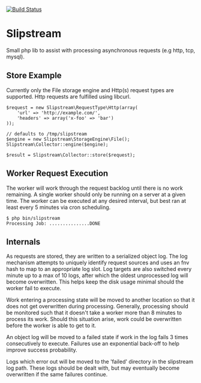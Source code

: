[![Build Status](https://secure.travis-ci.org/garyr/phpbin.png)](http://travis-ci.org/perimeter/slipstream)

Slipstream
==========

Small php lib to assist with processing asynchronous requests (e.g http, tcp, mysql).

## Store Example

Currently only the File storage engine and Http(s) request types are supported. Http
requests are fulfilled using libcurl.

    $request = new Slipstream\RequestType\Http(array(
        'url' => 'http://example.com/',
        'headers' => array('x-foo' => 'bar')
    ));

    // defaults to /tmp/slipstream
    $engine = new Slipstream\StorageEngine\File();
    Slipstream\Collector::engine($engine);

    $result = Slipstream\Collector::store($request);

## Worker Request Execution

The worker will work through the request backlog until there is no work remaining. A single 
worker should only be running on a server at a given time. The worker can be executed at
any desired interval, but best ran at least every 5 minutes via cron scheduling.

    $ php bin/slipstream
    Processing Job: ...............DONE

## Internals

As requests are stored, they are written to a serialized object log. The log mechanism
attempts to uniquely identify request sources and uses an fnv hash to map to an
appropriate log slot. Log targets are also switched every minute up to a max of 10 logs,
after which the oldest unprocessed log will become overwritten. This helps keep the
disk usage minimal should the worker fail to execute.

Work entering a processing state will be moved to another location so that it does
not get overwritten during processing. Generally, processing should be monitored such
that it doesn't take a worker more than 8 minutes to process its work. Should this
situation arise, work could be overwritten before the worker is able to get to it.

An object log will be moved to a failed state if work in the log fails 3 times 
consecutively  to execute. Failures use an exponential back-off to help improve success
probability.

Logs which error out will be moved to the 'failed' directory in the slipstream log path.
These logs should be dealt with, but may eventually become overwritten if the same
failures continue.